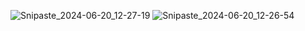 ![Snipaste_2024-06-20_12-27-19](https://github.com/Chicksqace/Wx_Cabinet/assets/96372678/e52ef451-49c5-40e3-969c-51e3f062eee0)
![Snipaste_2024-06-20_12-26-54](https://github.com/Chicksqace/Wx_Cabinet/assets/96372678/a188ccbd-db6b-41ed-b2ff-a9445ec987ed)
